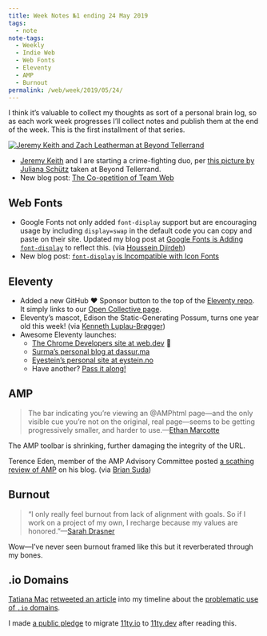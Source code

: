 ```yaml
---
title: Week Notes №1 ending 24 May 2019
tags:
  - note
note-tags:
  - Weekly
  - Indie Web
  - Web Fonts
  - Eleventy
  - AMP
  - Burnout
permalink: /web/week/2019/05/24/
---
```

I think it’s valuable to collect my thoughts as sort of a personal brain log, so as each work week progresses I’ll collect notes and publish them at the end of the week. This is the first installment of that series.

<p><a href="https://adactio.com/notes/15206"><img src="/web/img/weekly/adactio-and-zachleat.jpg" alt="Jeremy Keith and Zach Leatherman at Beyond Tellerrand"></a></p>

* [Jeremy Keith](https://adactio.com/) and I are starting a crime-fighting duo, per [this picture by Juliana Schütz](https://adactio.com/notes/15206) taken at Beyond Tellerrand.
* New blog post: [The Co-opetition of Team Web](/web/team-web/)

## Web Fonts

* Google Fonts not only added `font-display` support but are encouraging usage by including `display=swap` in the default code you can copy and paste on their site. Updated my blog post at [Google Fonts is Adding `font-display`](/web/google-fonts-display/) to reflect this. (via [Houssein Djirdeh](https://twitter.com/hdjirdeh/status/1130895027712995329))
* New blog post: [`font-display` is Incompatible with Icon Fonts](/web/font-display-icon-fonts/)

## Eleventy

* Added a new GitHub ❤️ Sponsor button to the top of the [Eleventy repo](https://github.com/11ty/eleventy/). It simply links to our [Open Collective page](https://opencollective.com/11ty).
* Eleventy’s mascot, Edison the Static-Generating Possum, turns one year old this week! (via [Kenneth Luplau-Brøgger](https://twitter.com/kluplau/status/1131937557774835713))
* Awesome Eleventy launches:
    - [The Chrome Developers site at web.dev](https://web.dev/) 🤯
    - [Surma’s personal blog at dassur.ma](https://dassur.ma/)
    - [Eyestein’s personal site at eystein.no](https://eystein.no/)
    - Have another? [Pass it along!](https://twitter.com/intent/tweet?screen_name=zachleat)

## AMP

> The bar indicating you’re viewing an @AMPhtml page—and the only visible cue you’re not on the original, real page—seems to be getting progressively smaller, and harder to use.—[Ethan Marcotte](https://twitter.com/beep/status/1131181984674455552)

The AMP toolbar is shrinking, further damaging the integrity of the URL.

Terence Eden, member of the AMP Advisory Committee posted [a scathing review of AMP](https://shkspr.mobi/blog/2019/05/a-report-from-the-amp-advisory-committee-meeting/) on his blog. (via [Brian Suda](https://twitter.com/briansuda/status/1131649766830596096))

## Burnout

> “I only really feel burnout from lack of alignment with goals. So if I work on a project of my own, I recharge because my values are honored.”—[Sarah Drasner](https://twitter.com/sarah_edo/status/1131424076726132736)

Wow—I’ve never seen burnout framed like this but it reverberated through my bones.

## <span class="cased">.io</span> Domains

[Tatiana Mac](https://twitter.com/TatianaTMac) [retweeted an article](https://twitter.com/jackyalcine/status/1131834952172167168) into my timeline about the [problematic use of `.io` domains](https://www.theguardian.com/world/2019/may/22/uk-suffers-crushing-defeat-un-vote-chagos-islands).

I made [a public pledge](https://twitter.com/zachleat/status/1131897497876652032) to migrate [11ty.io](https://www.11ty.io/) to [11ty.dev](https://www.11ty.dev/) after reading this.
